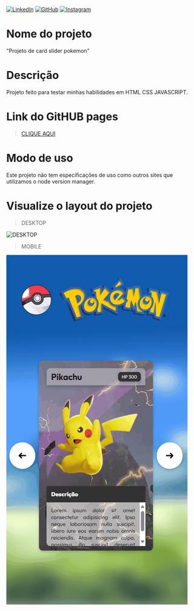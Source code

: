 [![LinkedIn](https://img.shields.io/badge/LinkedIn-0077B5?style=for-the-badge&logo=linkedin&logoColor=white)](https://www.linkedin.com/in/kayothyerre/)
[![GitHub](https://img.shields.io/badge/GitHub-100000?style=for-the-badge&logo=github&logoColor=white)](https://github.com/KayoThyerre)
[![Instagram](https://img.shields.io/badge/Instagram-E4405F?style=for-the-badge&logo=instagram&logoColor=white)](https://www.instagram.com/kayoalarcon/)

# Nome do projeto

"Projeto de card slider pokemon"

# Descrição

Projeto feito para testar minhas habilidades em HTML CSS JAVASCRIPT.

# Link do GitHUB pages

> [CLIQUE AQUI](https://kayothyerre.github.io/pokemon-card-port/)

# Modo de uso

Este projeto não tem especificações de uso como outros sites que utilizamos o node version manager.

# Visualize o layout do projeto

> DESKTOP
 
![DESKTOP](./src/img/desktop.gif)


>MOBILE

![DESKTOP](./src/img/mobile.gif)
